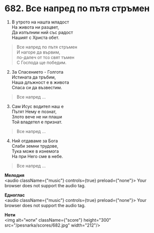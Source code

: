 # 682. Все напред по пътя стръмен

1. В утрото на нашта младост  
На живота ни разцвет,  
Да изпълним ний със радост  
Нашият с Христа обет.  

> Все напред по пътя стръмен  
> И нагоре да вървим,  
> по-далеч от тоз свят тъмен  
> С Господа ще победим.  

2. За Спасението - Голгота  
Истината да тръбим,  
Наша длъжност е в живота  
Спаса си да възвестим.  

> Все напред ...  

3. Сам Исус водител наш е  
Пътят Нему е познат,  
Злото вече не ни плаши  
Той владетел е признат.  

> Все напред ...  

4. Ний отдаваме за Бога  
Слаби земни трудове,  
Тука може в изнемога  
На при Него сме в небе.  

> Все напред ...

**Мелодия**  
<audio className={"music"} controls={true} preload={"none"}>
    <source src="/pesnarka/mp3/682.mp3" type="audio/mpeg"/>
    Your browser does not support the audio tag.
</audio>

**Едноглас**  
<audio className={"music"} controls={true} preload={"none"}>
    <source src="/pesnarka/transp/682.mp3" type="audio/mpeg"/>
    Your browser does not support the audio tag.
</audio>

**Ноти**  
<img alt="ноти" className={"score"} height="300" src="/pesnarka/scores/682.jpg" width="212"/>
